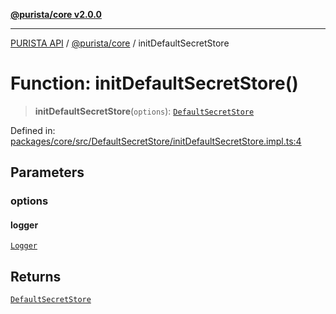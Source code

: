 [**@purista/core v2.0.0**](../README.md)

***

[PURISTA API](../../../packages.md) / [@purista/core](../README.md) / initDefaultSecretStore

# Function: initDefaultSecretStore()

> **initDefaultSecretStore**(`options`): [`DefaultSecretStore`](../classes/DefaultSecretStore.md)

Defined in: [packages/core/src/DefaultSecretStore/initDefaultSecretStore.impl.ts:4](https://github.com/puristajs/purista/blob/master/packages/core/src/DefaultSecretStore/initDefaultSecretStore.impl.ts#L4)

## Parameters

### options

#### logger

[`Logger`](../classes/Logger.md)

## Returns

[`DefaultSecretStore`](../classes/DefaultSecretStore.md)
